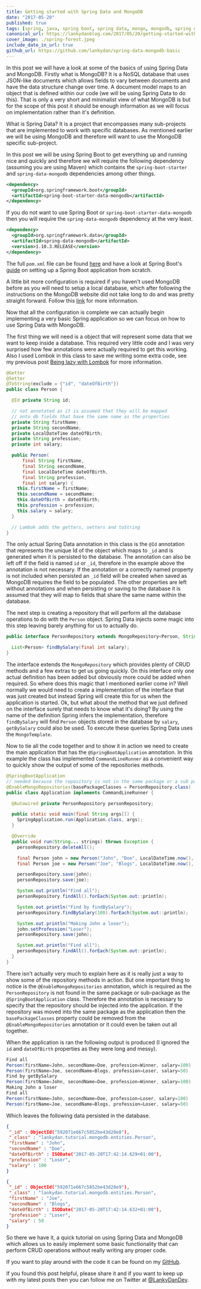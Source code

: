```yaml
---
title: Getting started with Spring Data and MongoDB
date: "2017-05-20"
published: true
tags: [spring, java, spring boot, spring data, mongo, mongodb, spring data mongodb]
canonical_url: https://lankydanblog.com/2017/05/20/getting-started-with-spring-data-and-mongodb/
cover_image: ./spring-forest.jpeg
include_date_in_url: true
github_url: https://github.com/lankydan/spring-data-mongodb-basic
---
```


In this post we will have a look at some of the basics of using Spring Data and MongoDB. Firstly what is MongoDB? It is a NoSQL database that uses JSON-like documents which allows fields to vary between documents and have the data structure change over time. A document model maps to an object that is defined within our code (we will be using Spring Data to do this). That is only a very short and minimalist view of what MongoDB is but for the scope of this post it should be enough information as we will focus on implementation rather than it's definition.

What is Spring Data? It is a project that encompasses many sub-projects that are implemented to work with specific databases. As mentioned earlier we will be using MongoDB and therefore will want to use the MongoDB specific sub-project.

In this post we will be using Spring Boot to get everything up and running nice and quickly and therefore we will require the following dependency (assuming you are using Maven) which contains the `spring-boot-starter` and `spring-data-mongodb` dependencies among other things.

```xml
<dependency>
  <groupId>org.springframework.boot</groupId>
  <artifactId>spring-boot-starter-data-mongodb</artifactId>
</dependency>
```

If you do not want to use Spring Boot or `spring-boot-starter-data-mongodb` then you will require the `spring-data-mongodb` dependency at the very least.

```xml
<dependency>
  <groupId>org.springframework.data</groupId>
  <artifactId>spring-data-mongodb</artifactId>
  <version>1.10.3.RELEASE</version>
</dependency>
```

The full `pom.xml` file can be found [here](https://github.com/lankydan/spring-data-mongodb-basic/blob/master/pom.xml) and have a look at Spring Boot's [guide](https://spring.io/guides/gs/spring-boot/) on setting up a Spring Boot application from scratch.

A little bit more configuration is required if you haven't used MongoDB before as you will need to setup a local database, which after following the instructions on the MongoDB website did not take long to do and was pretty straight forward. Follow this [link](https://docs.mongodb.com/manual/installation/) for more information.

Now that all the configuration is complete we can actually begin implementing a very basic Spring application so we can focus on how to use Spring Data with MongoDB.

The first thing we will need is a object that will represent some data that we want to keep inside a database. This required very little code and I was very surprised how few annotations were actually required to get this working. Also I used Lombok in this class to save me writing some extra code, see my previous post [Being lazy with Lombok](https://lankydanblog.com/2017/04/29/being-lazy-with-lombok/) for more information.

```java
@Getter
@Setter
@ToString(exclude = {"id", "dateOfBirth"})
public class Person {

  @Id private String id;

  // not annotated as it is assumed that they will be mapped
  // onto db fields that have the same name as the properties
  private String firstName;
  private String secondName;
  private LocalDateTime dateOfBirth;
  private String profession;
  private int salary;

  public Person(
      final String firstName,
      final String secondName,
      final LocalDateTime dateOfBirth,
      final String profession,
      final int salary) {
    this.firstName = firstName;
    this.secondName = secondName;
    this.dateOfBirth = dateOfBirth;
    this.profession = profession;
    this.salary = salary;
  }

  // Lombok adds the getters, setters and toString
}
```

The only actual Spring Data annotation in this class is the `@Id` annotation that represents the unique Id of the object which maps to `_id` and is generated when it is persisted to the database. The annotation can also be left off if the field is named `id` or `_id`, therefore in the example above the annotation is not necessary. If the annotation or a correctly named property is not included when persisted an `_id` field will be created when saved as MongoDB requires the field to be populated. The other properties are left without annotations and when persisting or saving to the database it is assumed that they will map to fields that share the same name within the database.

The next step is creating a repository that will perform all the database operations to do with the `Person` object. Spring Data injects some magic into this step leaving barely anything for us to actually do.

```java
public interface PersonRepository extends MongoRepository<Person, String> {

  List<Person> findBySalary(final int salary);
}
```

The interface extends the `MongoRepository` which provides plenty of CRUD methods and a few extras to get us going quickly. On this interface only one actual definition has been added but obviously more could be added when required. So where does this magic that I mentioned earlier come in? Well normally we would need to create a implementation of the interface that was just created but instead Spring will create this for us when the application is started. Ok, but what about the method that we just defined on the interface surely that needs to know what it's doing? By using the name of the definition Spring infers the implementation, therefore `findBySalary` will find `Person` objects stored in the database by `salary`, `getBySalary` could also be used. To execute these queries Spring Data uses the `MongoTemplate`.

Now to tie all the code together and to show it in action we need to create the main application that has the `@SpringBootApplication` annotation. In this example the class has implemented `CommandLineRunner` as a convenient way to quickly show the output of some of the repositories methods.

```java
@SpringBootApplication
// needed because the repository is not in the same package or a sub package of the SpringBootApplication
@EnableMongoRepositories(basePackageClasses = PersonRepository.class)
public class Application implements CommandLineRunner {

  @Autowired private PersonRepository personRepository;

  public static void main(final String args[]) {
    SpringApplication.run(Application.class, args);
  }

  @Override
  public void run(String... strings) throws Exception {
    personRepository.deleteAll();

    final Person john = new Person("John", "Doe", LocalDateTime.now(), "Winner", 100);
    final Person joe = new Person("Joe", "Blogs", LocalDateTime.now(), "Loser", 50);

    personRepository.save(john);
    personRepository.save(joe);

    System.out.println("Find all");
    personRepository.findAll().forEach(System.out::println);

    System.out.println("Find by findBySalary");
    personRepository.findBySalary(100).forEach(System.out::println);

    System.out.println("Making John a loser");
    john.setProfession("Loser");
    personRepository.save(john);

    System.out.println("Find all");
    personRepository.findAll().forEach(System.out::println);
  }
}
```

There isn't actually very much to explain here as it is really just a way to show some of the repository methods in action. But one important thing to notice is the `@EnableMongoRepositories` annotation, which is required as the `PersonRepository` is not found in the same package or sub-package as the `@SpringBootApplication` class. Therefore the annotation is necessary to specify that the repository should be injected into the application. If the repository was moved into the same package as the application then the `basePackageClasses` property could be removed from the `@EnableMongoRepositories` annotation or it could even be taken out all together.

When the application is ran the following output is produced (I ignored the `id` and `dateOfBirth` properties as they were long and messy).

```java
Find all
Person(firstName=John, secondName=Doe, profession=Winner, salary=100)
Person(firstName=Joe, secondName=Blogs, profession=Loser, salary=50)
Find by getBySalary
Person(firstName=John, secondName=Doe, profession=Winner, salary=100)
Making John a loser
Find all
Person(firstName=John, secondName=Doe, profession=Loser, salary=100)
Person(firstName=Joe, secondName=Blogs, profession=Loser, salary=50)
```

Which leaves the following data persisted in the database.

```json
{
 "_id" : ObjectId("592071e667c5852be43d20e8"),
 "_class" : "lankydan.tutorial.mongodb.entities.Person",
 "firstName" : "John",
 "secondName" : "Doe",
 "dateOfBirth" : ISODate("2017-05-20T17:42:14.629+01:00"),
 "profession" : "Loser",
 "salary" : 100
}

{
 "_id" : ObjectId("592071e667c5852be43d20e9"),
 "_class" : "lankydan.tutorial.mongodb.entities.Person",
 "firstName" : "Joe",
 "secondName" : "Blogs",
 "dateOfBirth" : ISODate("2017-05-20T17:42:14.632+01:00"),
 "profession" : "Loser",
 "salary" : 50
}
```

So there we have it, a quick tutorial on using Spring Data and MongoDB which allows us to easily implement some basic functionality that can perform CRUD operations without really writing any proper code.

If you want to play around with the code it can be found on my [GitHub](https://github.com/lankydan/spring-data-mongodb-basic).

If you found this post helpful, please share it and if you want to keep up with my latest posts then you can follow me on Twitter at [@LankyDanDev](https://twitter.com/LankyDanDev).
